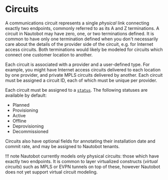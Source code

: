 # Circuits

A communications circuit represents a single _physical_ link connecting exactly two endpoints, commonly referred to as its A and Z terminations. A circuit in Nautobot may have zero, one, or two terminations defined. It is common to have only one termination defined when you don't necessarily care about the details of the provider side of the circuit, e.g. for Internet access circuits. Both terminations would likely be modeled for circuits which connect one customer location to another.

Each circuit is associated with a provider and a user-defined type. For example, you might have Internet access circuits delivered to each location by one provider, and private MPLS circuits delivered by another. Each circuit must be assigned a circuit ID, each of which must be unique per provider.

Each circuit must be assigned to a [`status`](../../platform-functionality/status.md). The following statuses are available by default:

* Planned
* Provisioning
* Active
* Offline
* Deprovisioning
* Decommissioned

Circuits also have optional fields for annotating their installation date and commit rate, and may be assigned to Nautobot tenants.

!!! note
    Nautobot currently models only physical circuits: those which have exactly two endpoints. It is common to layer virtualized constructs (_virtual circuits_) such as MPLS or EVPN tunnels on top of these, however Nautobot does not yet support virtual circuit modeling.
